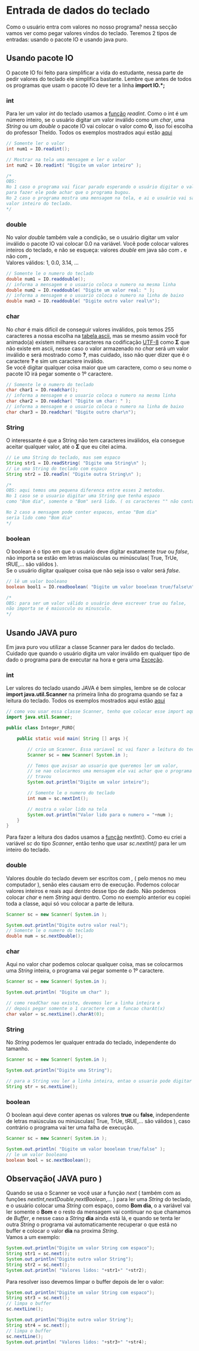 # Entrada de dados do teclado

Como o usuário entra com valores no nosso programa? nessa secção vamos ver como pegar valores vindos do teclado. Teremos 2 tipos de entradas: usando o pacote IO e usando java puro.

## Usando pacote IO
O pacote IO foi feito para simplificar a vida do estudante, nessa parte de pedir valores do teclado ele simplifica bastante. Lembre que antes de todos os programas que usam o pacote IO deve ter a linha **import IO.*;**

### int
Para ler um valor *int* do teclado usamos a [função](https://github.com/AlexandreVelloso/Introducao_JAVA/tree/master/Metodos%20e%20funcoes) *readint*. Como o int é um número inteiro, se o usuário digitar um valor inválido como um *char*, uma *String* ou um *double* o pacote IO vai colocar o valor como **0**, isso foi escolha do professor Theldo. Todos os exemplos mostrados aqui estão [aqui](https://github.com/AlexandreVelloso/Introducao_JAVA/tree/master/Entrada%20de%20dados/Codigo)
```java
// Somente ler o valor
int num1 = IO.readint();

// Mostrar na tela uma mensagem e ler o valor
int num2 = IO.readint( "Digite um valor inteiro" );

/*
OBS:
No 1 caso o programa vai ficar parado esperando o usuário digitar o valor, se o usuário não saber o que é
para fazer ele pode achar que o programa bugou.
No 2 caso o programa mostra uma mensagem na tela, e ai o usuário vai saber que é para digitar um
valor inteiro do teclado.
*/
```

### double

No valor *double* também vale a condição, se o usuário digitar um valor inválido o pacote IO vai colocar 0.0 na variável. Você pode colocar valores inteiros do teclado, e não se esqueça: valores *double* em java são com **.** e não com **,** <br />
Valores válidos: 1, 0.0, 3.14, ...

```java
// Somente le o numero do teclado
double num1 = IO.readdouble();
// informa a mensagem e o usuario coloca o numero na mesma linha
double num2 = IO.readdouble( "Digite um valor real: " );
// informa a mensagem e o usuario coloca o numero na linha de baixo
double num3 = IO.readdouble( "Digite outro valor real\n");
```

### char
No *char* é mais difícil de conseguir valores inválidos, pois temos 255 caracteres a nossa escolha na [tabela ascii](http://www.ricardoarrigoni.com.br/tabela-ascii-completa/), mas se mesmo assim você for animado(a) existem milhares caracteres na codificação [UTF-8](http://www.utf8-chartable.de/unicode-utf8-table.pl?number=1024&utf8=dec) como **Σ** que não existe em ascii, nesse caso o valor armazenado no *char* será um valor inválido e será mostrado como **?**, mas cuidado, isso não quer dizer que é o caractere **?** e sim um caractere inválido.<br />
Se você digitar qualquer coisa maior que um caractere, como o seu nome o pacote IO irá pegar somente o 1º caractere.

```java
// Somente le o numero do teclado
char char1 = IO.readchar();
// informa a mensagem e o usuario coloca o numero na mesma linha
char char2 = IO.readchar( "Digite um char: " );
// informa a mensagem e o usuario coloca o numero na linha de baixo
char char3 = IO.readchar( "Digite outro char\n");
```

### String

O interessante é que a String não tem caracteres inválidos, ela consegue aceitar qualquer valor, até o **Σ** que eu citei acima.

```java
// Le uma String do teclado, mas sem espaco
String str1 = IO.readString( "Digite uma String\n" );
// Le uma String do teclado com espaco
String str2 = IO.readln( "Digite outra String\n" );

/*
OBS: aqui temos uma pequena diferenca entre esses 2 metodos.
No 1 caso se o usuario digitar uma String que tenha espaco
como "Bom dia", somente o "Bom" será lido. ( os caracteres "" não contam nesse caso)

No 2 caso a mensagem pode conter espacos, entao "Bom dia"
seria lido como "Bom dia"
*/
```

### boolean

O boolean é o tipo em que o usuário deve digitar exatamente *true* ou *false*, não importa se estão em letras maiúsculas ou minúsculas( True, TrUe, tRUE,... são válidos ).<br />
Se o usuário digitar qualquer coisa que não seja isso o valor será *false*.

```java
// lê um valor booleano
boolean bool1 = IO.readboolean( "Digite um valor booelean true/false\n" );

/*
OBS: para ser um valor válido o usuário deve escrever true ou false,
não importa se é maiusculo ou minusculo.
*/
```

## Usando JAVA puro

Em java puro vou utilizar a classe Scanner para ler dados do teclado.<br />
Cuidado que quando o usuário digita um valor inválido em qualquer tipo de dado o programa para de executar na hora e gera uma [Exceção](https://github.com/AlexandreVelloso/Introducao_JAVA/tree/master/Tratamento%20de%20excecoes).

### int
Ler valores do teclado usando JAVA é bem simples, lembre se de colocar **import java.util.Scanner** na primeira linha do programa quando se faz a leitura do teclado. Todos os exemplos mostrados aqui estão [aqui](https://github.com/AlexandreVelloso/Introducao_JAVA/tree/master/Entrada%20de%20dados/Codigo)

```java
// como vou usar essa classe Scanner, tenho que colocar esse import aqui em cima
import java.util.Scanner;

public class Integer_PURO{

    public static void main( String [] args ){

        // crio um Scanner. Essa variavel sc vai fazer a leitura do teclado
        Scanner sc = new Scanner( System.in );

        // Temos que avisar ao usuario que queremos ler um valor,
        // se nao colocarmos uma mensagem ele vai achar que o programa
        // travou
        System.out.println("Digite um valor inteiro");

        // Somente le o numero do teclado
        int num = sc.nextInt();

        // mostra o valor lido na tela
        System.out.println("Valor lido para o numero = "+num );
    }
}
```

Para fazer a leitura dos dados usamos a [função](https://github.com/AlexandreVelloso/Introducao_JAVA/tree/master/Metodos%20e%20funcoes) nextInt(). Como eu criei a variável *sc* do tipo *Scanner*, então tenho que usar *sc.nextInt()* para ler um inteiro do teclado.

### double
Valores double do teclado devem ser escritos com *,* ( pelo menos no meu computador ), senão eles causam erro de execução. Podemos colocar valores inteiros e reais aqui dentro desse tipo de dado. Não podemos colocar *char* e nem *String* aqui dentro. Como no exemplo anterior eu copiei toda a classe, aqui só vou colocar a parte de leitura.

```java
Scanner sc = new Scanner( System.in );

System.out.println("Digite outro valor real");
// Somente le o numero do teclado
double num = sc.nextDouble();
```

### char
Aqui no valor char podemos colocar qualquer coisa, mas se colocarmos uma *String* inteira, o programa vai pegar somente o 1º caractere.

```java
Scanner sc = new Scanner( System.in );

System.out.println( "Digite um char" );

// como readChar nao existe, devemos ler a linha inteira e
// depois pegar somente o 1 caractere com a funcao charAt(x)
char valor = sc.nextLine().charAt(0);
```

### String
No *String* podemos ler qualquer entrada do teclado, independente do tamanho.

```java
Scanner sc = new Scanner( System.in );

System.out.println("Digite uma String");

// para a String vou ler a linha inteira, entao o usuario pode digitar espaco
String str = sc.nextLine();
```

### boolean
O boolean aqui deve conter apenas os valores **true** ou **false**, independente de letras maiúsculas ou minúsculas( True, TrUe, tRUE,... são válidos ), caso contrário o programa vai ter uma falha de execução.

```java
Scanner sc = new Scanner( System.in );

System.out.println( "Digite um valor booelean true/false" );
// le um valor booleano
boolean bool = sc.nextBoolean();
```

## Observação( JAVA puro )

Quando se usa o Scanner se você usar a função *next* ( também com as funções *nextInt*,*nextDouble*,*nextBoolean*,... ) para ler uma *String* do teclado, e o usuário colocar uma *String* com espaço, como **Bom dia**, o a variável vai ler somente o **Bom** e o resto da mensagem vai continuar no que chamamos de *Buffer*, e nesse caso a *String* **dia** ainda está lá, e quando se tenta ler outra *String* o programa vai automaticamente recuperar o que está no buffer e colocar o valor **dia** na proxima *String*.<br />
Vamos a um exemplo:

```java
System.out.println("Digite um valor String com espaco");
String str1 = sc.next();
System.out.println("Digite outro valor String");
String str2 = sc.next();
System.out.println( "Valores lidos: "+str1+" "+str2);
```

Para resolver isso devemos limpar o buffer depois de ler o valor:

```java
System.out.println("Digite um valor String com espaco");
String str3 = sc.next();
// limpa o buffer
sc.nextLine();

System.out.println("Digite outro valor String");
String str4 = sc.next();
// limpa o buffer
sc.nextLine();
System.out.println( "Valores lidos: "+str3+" "+str4);
```
